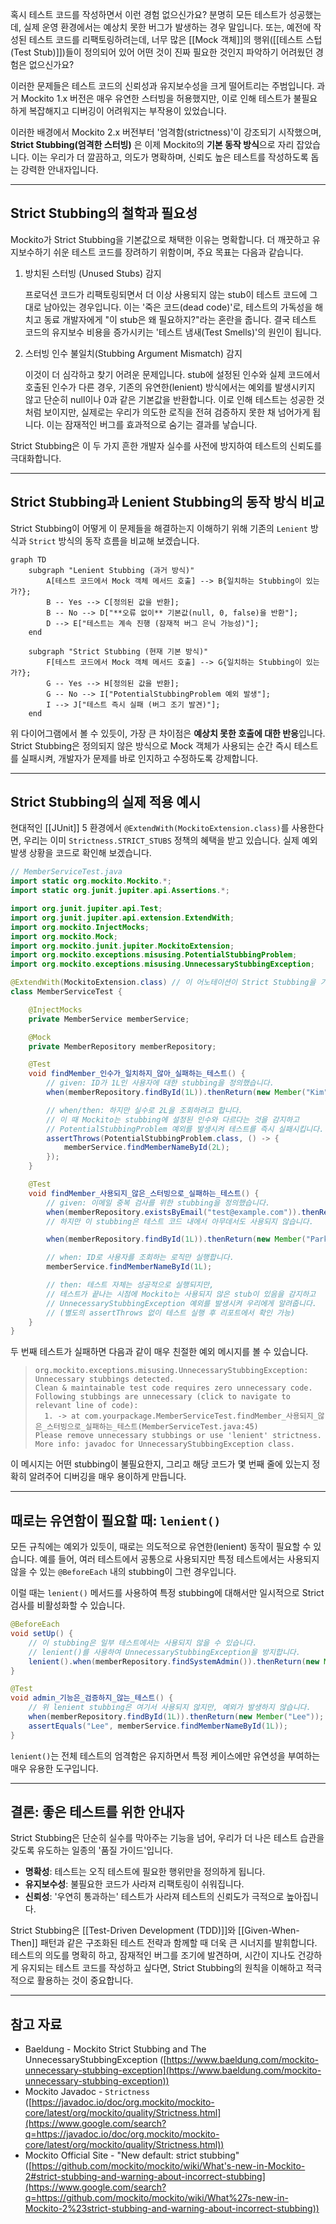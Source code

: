 혹시 테스트 코드를 작성하면서 이런 경험 없으신가요? 분명히 모든 테스트가 성공했는데, 실제 운영 환경에서는 예상치 못한 버그가 발생하는 경우 말입니다. 또는, 예전에 작성된 테스트 코드를 리팩토링하려는데, 너무 많은 [[Mock 객체]]의 행위([[테스트 스텁(Test Stub)]])들이 정의되어 있어 어떤 것이 진짜 필요한 것인지 파악하기 어려웠던 경험은 없으신가요?

이러한 문제들은 테스트 코드의 신뢰성과 유지보수성을 크게 떨어트리는 주범입니다. 과거 Mockito 1.x 버전은 매우 유연한 스터빙을 허용했지만, 이로 인해 테스트가 불필요하게 복잡해지고 디버깅이 어려워지는 부작용이 있었습니다.

이러한 배경에서 Mockito 2.x 버전부터 '엄격함(strictness)'이 강조되기 시작했으며, **Strict Stubbing(엄격한 스터빙)** 은 이제 Mockito의 **기본 동작 방식**으로 자리 잡았습니다. 이는 우리가 더 깔끔하고, 의도가 명확하며, 신뢰도 높은 테스트를 작성하도록 돕는 강력한 안내자입니다.

---

## Strict Stubbing의 철학과 필요성

Mockito가 Strict Stubbing을 기본값으로 채택한 이유는 명확합니다. 더 깨끗하고 유지보수하기 쉬운 테스트 코드를 장려하기 위함이며, 주요 목표는 다음과 같습니다.

1. 방치된 스터빙 (Unused Stubs) 감지
    
    프로덕션 코드가 리팩토링되면서 더 이상 사용되지 않는 stub이 테스트 코드에 그대로 남아있는 경우입니다. 이는 '죽은 코드(dead code)'로, 테스트의 가독성을 해치고 동료 개발자에게 "이 stub은 왜 필요하지?"라는 혼란을 줍니다. 결국 테스트 코드의 유지보수 비용을 증가시키는 '테스트 냄새(Test Smells)'의 원인이 됩니다.
    
2. 스터빙 인수 불일치(Stubbing Argument Mismatch) 감지
    
    이것이 더 심각하고 찾기 어려운 문제입니다. stub에 설정된 인수와 실제 코드에서 호출된 인수가 다른 경우, 기존의 유연한(lenient) 방식에서는 예외를 발생시키지 않고 단순히 null이나 0과 같은 기본값을 반환합니다. 이로 인해 테스트는 성공한 것처럼 보이지만, 실제로는 우리가 의도한 로직을 전혀 검증하지 못한 채 넘어가게 됩니다. 이는 잠재적인 버그를 효과적으로 숨기는 결과를 낳습니다.
    

Strict Stubbing은 이 두 가지 흔한 개발자 실수를 사전에 방지하여 테스트의 신뢰도를 극대화합니다.

---

## Strict Stubbing과 Lenient Stubbing의 동작 방식 비교

Strict Stubbing이 어떻게 이 문제들을 해결하는지 이해하기 위해 기존의 `Lenient` 방식과 `Strict` 방식의 동작 흐름을 비교해 보겠습니다.


```mermaid
graph TD
    subgraph "Lenient Stubbing (과거 방식)"
        A[테스트 코드에서 Mock 객체 메서드 호출] --> B{일치하는 Stubbing이 있는가?};
        B -- Yes --> C[정의된 값을 반환];
        B -- No --> D["**오류 없이** 기본값(null, 0, false)을 반환"];
        D --> E["테스트는 계속 진행 (잠재적 버그 은닉 가능성)"];
    end

    subgraph "Strict Stubbing (현재 기본 방식)"
        F[테스트 코드에서 Mock 객체 메서드 호출] --> G{일치하는 Stubbing이 있는가?};
        G -- Yes --> H[정의된 값을 반환];
        G -- No --> I["PotentialStubbingProblem 예외 발생"];
        I --> J["테스트 즉시 실패 (버그 조기 발견)"];
    end
```

위 다이어그램에서 볼 수 있듯이, 가장 큰 차이점은 **예상치 못한 호출에 대한 반응**입니다. Strict Stubbing은 정의되지 않은 방식으로 Mock 객체가 사용되는 순간 즉시 테스트를 실패시켜, 개발자가 문제를 바로 인지하고 수정하도록 강제합니다.

---

## Strict Stubbing의 실제 적용 예시

현대적인 [[JUnit]] 5 환경에서 `@ExtendWith(MockitoExtension.class)`를 사용한다면, 우리는 이미 `Strictness.STRICT_STUBS` 정책의 혜택을 받고 있습니다. 실제 예외 발생 상황을 코드로 확인해 보겠습니다.

```java
// MemberServiceTest.java
import static org.mockito.Mockito.*;
import static org.junit.jupiter.api.Assertions.*;

import org.junit.jupiter.api.Test;
import org.junit.jupiter.api.extension.ExtendWith;
import org.mockito.InjectMocks;
import org.mockito.Mock;
import org.mockito.junit.jupiter.MockitoExtension;
import org.mockito.exceptions.misusing.PotentialStubbingProblem;
import org.mockito.exceptions.misusing.UnnecessaryStubbingException;

@ExtendWith(MockitoExtension.class) // 이 어노테이션이 Strict Stubbing을 기본으로 활성화합니다.
class MemberServiceTest {

    @InjectMocks
    private MemberService memberService;

    @Mock
    private MemberRepository memberRepository;

    @Test
    void findMember_인수가_일치하지_않아_실패하는_테스트() {
        // given: ID가 1L인 사용자에 대한 stubbing을 정의했습니다.
        when(memberRepository.findById(1L)).thenReturn(new Member("Kim"));

        // when/then: 하지만 실수로 2L을 조회하려고 합니다.
        // 이 때 Mockito는 stubbing에 설정된 인수와 다르다는 것을 감지하고
        // PotentialStubbingProblem 예외를 발생시켜 테스트를 즉시 실패시킵니다.
        assertThrows(PotentialStubbingProblem.class, () -> {
            memberService.findMemberNameById(2L);
        });
    }

    @Test
    void findMember_사용되지_않은_스터빙으로_실패하는_테스트() {
        // given: 이메일 중복 검사를 위한 stubbing을 정의했습니다.
        when(memberRepository.existsByEmail("test@example.com")).thenReturn(true);
        // 하지만 이 stubbing은 테스트 코드 내에서 아무데서도 사용되지 않습니다.

        when(memberRepository.findById(1L)).thenReturn(new Member("Park"));

        // when: ID로 사용자를 조회하는 로직만 실행합니다.
        memberService.findMemberNameById(1L);

        // then: 테스트 자체는 성공적으로 실행되지만,
        // 테스트가 끝나는 시점에 Mockito는 사용되지 않은 stub이 있음을 감지하고
        // UnnecessaryStubbingException 예외를 발생시켜 우리에게 알려줍니다.
        // (별도의 assertThrows 없이 테스트 실행 후 리포트에서 확인 가능)
    }
}
```

두 번째 테스트가 실패하면 다음과 같이 매우 친절한 예외 메시지를 볼 수 있습니다.

> ```
> org.mockito.exceptions.misusing.UnnecessaryStubbingException: 
> Unnecessary stubbings detected.
> Clean & maintainable test code requires zero unnecessary code.
> Following stubbings are unnecessary (click to navigate to relevant line of code):
>   1. -> at com.yourpackage.MemberServiceTest.findMember_사용되지_않은_스터빙으로_실패하는_테스트(MemberServiceTest.java:45)
> Please remove unnecessary stubbings or use 'lenient' strictness. More info: javadoc for UnnecessaryStubbingException class.
> ```

이 메시지는 어떤 stubbing이 불필요한지, 그리고 해당 코드가 몇 번째 줄에 있는지 정확히 알려주어 디버깅을 매우 용이하게 만듭니다.

---

## 때로는 유연함이 필요할 때: `lenient()`

모든 규칙에는 예외가 있듯이, 때로는 의도적으로 유연한(lenient) 동작이 필요할 수 있습니다. 예를 들어, 여러 테스트에서 공통으로 사용되지만 특정 테스트에서는 사용되지 않을 수 있는 `@BeforeEach` 내의 stubbing이 그런 경우입니다.

이럴 때는 `lenient()` 메서드를 사용하여 특정 stubbing에 대해서만 일시적으로 Strict 검사를 비활성화할 수 있습니다.

```java
@BeforeEach
void setUp() {
    // 이 stubbing은 일부 테스트에서는 사용되지 않을 수 있습니다.
    // lenient()를 사용하여 UnnecessaryStubbingException을 방지합니다.
    lenient().when(memberRepository.findSystemAdmin()).thenReturn(new Member("Admin"));
}

@Test
void admin_기능은_검증하지_않는_테스트() {
    // 위 lenient stubbing은 여기서 사용되지 않지만, 예외가 발생하지 않습니다.
    when(memberRepository.findById(1L)).thenReturn(new Member("Lee"));
    assertEquals("Lee", memberService.findMemberNameById(1L));
}
```

`lenient()`는 전체 테스트의 엄격함은 유지하면서 특정 케이스에만 유연성을 부여하는 매우 유용한 도구입니다. 

---

## 결론: 좋은 테스트를 위한 안내자

Strict Stubbing은 단순히 실수를 막아주는 기능을 넘어, 우리가 더 나은 테스트 습관을 갖도록 유도하는 일종의 '품질 가이드'입니다.

- **명확성**: 테스트는 오직 테스트에 필요한 행위만을 정의하게 됩니다.
- **유지보수성**: 불필요한 코드가 사라져 리팩토링이 쉬워집니다.
- **신뢰성**: '우연히 통과하는' 테스트가 사라져 테스트의 신뢰도가 극적으로 높아집니다.

Strict Stubbing은 [[Test-Driven Development (TDD)]]와 [[Given-When-Then]] 패턴과 같은 구조화된 테스트 전략과 함께할 때 더욱 큰 시너지를 발휘합니다. 테스트의 의도를 명확히 하고, 잠재적인 버그를 조기에 발견하며, 시간이 지나도 건강하게 유지되는 테스트 코드를 작성하고 싶다면, Strict Stubbing의 원칙을 이해하고 적극적으로 활용하는 것이 중요합니다.

---

## 참고 자료

- Baeldung - Mockito Strict Stubbing and The UnnecessaryStubbingException ([https://www.baeldung.com/mockito-unnecessary-stubbing-exception](https://www.baeldung.com/mockito-unnecessary-stubbing-exception))
- Mockito Javadoc - `Strictness` ([https://javadoc.io/doc/org.mockito/mockito-core/latest/org/mockito/quality/Strictness.html](https://www.google.com/search?q=https://javadoc.io/doc/org.mockito/mockito-core/latest/org/mockito/quality/Strictness.html))
- Mockito Official Site - "New default: strict stubbing" ([https://github.com/mockito/mockito/wiki/What's-new-in-Mockito-2#strict-stubbing-and-warning-about-incorrect-stubbing](https://www.google.com/search?q=https://github.com/mockito/mockito/wiki/What%27s-new-in-Mockito-2%23strict-stubbing-and-warning-about-incorrect-stubbing))